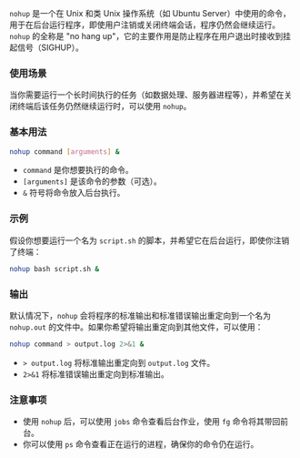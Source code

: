 

`nohup` 是一个在 Unix 和类 Unix 操作系统（如 Ubuntu Server）中使用的命令，用于在后台运行程序，即使用户注销或关闭终端会话，程序仍然会继续运行。`nohup` 的全称是 "no hang up"，它的主要作用是防止程序在用户退出时接收到挂起信号（SIGHUP）。

### 使用场景
当你需要运行一个长时间执行的任务（如数据处理、服务器进程等），并希望在关闭终端后该任务仍然继续运行时，可以使用 `nohup`。

### 基本用法
```bash
nohup command [arguments] &
```
- `command` 是你想要执行的命令。
- `[arguments]` 是该命令的参数（可选）。
- `&` 符号将命令放入后台执行。

### 示例
假设你想要运行一个名为 `script.sh` 的脚本，并希望它在后台运行，即使你注销了终端：
```bash
nohup bash script.sh &
```

### 输出
默认情况下，`nohup` 会将程序的标准输出和标准错误输出重定向到一个名为 `nohup.out` 的文件中。如果你希望将输出重定向到其他文件，可以使用：
```bash
nohup command > output.log 2>&1 &
```
- `> output.log` 将标准输出重定向到 `output.log` 文件。
- `2>&1` 将标准错误输出重定向到标准输出。

### 注意事项
- 使用 `nohup` 后，可以使用 `jobs` 命令查看后台作业，使用 `fg` 命令将其带回前台。
- 你可以使用 `ps` 命令查看正在运行的进程，确保你的命令仍在运行。
